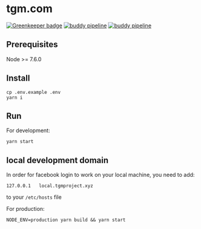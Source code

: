 # tgm.com

[![Greenkeeper badge](https://badges.greenkeeper.io/tgmproject/tgm-frontend.svg?token=9073b17036e3f9cf61a98e1ee76690f161edd84057699800f1aadd6cf0da65dd)](https://greenkeeper.io/)
[![buddy pipeline](https://app.buddy.works/tgmproject/tgm-frontend/pipelines/pipeline/43475/badge.svg?token=15b29c0ec68692fe12b8343969e56d4ab215737cf15f95cc95aa28202d8797de "buddy pipeline")](https://app.buddy.works/tgmproject/tgm-frontend/pipelines/pipeline/43475)
[![buddy pipeline](https://app.buddy.works/tgmproject/tgm-frontend/pipelines/pipeline/43476/badge.svg?token=15b29c0ec68692fe12b8343969e56d4ab215737cf15f95cc95aa28202d8797de "buddy pipeline")](https://app.buddy.works/tgmproject/tgm-frontend/pipelines/pipeline/43476)

## Prerequisites

Node >= 7.6.0

## Install
```
cp .env.example .env 
yarn i
```

## Run

For development:
```
yarn start
```

## local development domain

In order for facebook login to work on your local machine, you need to add:
```
127.0.0.1	local.tgmproject.xyz
```

to your `/etc/hosts` file

For production:
```
NODE_ENV=production yarn build && yarn start
```